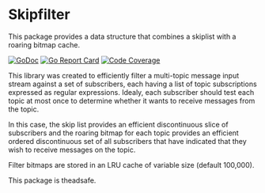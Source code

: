 # Skipfilter

This package provides a data structure that combines a skiplist with a roaring bitmap cache.

[![GoDoc](https://godoc.org/github.com/kevburnsjr/skipfilter?status.svg)](https://godoc.org/github.com/kevburnsjr/skipfilter)
[![Go Report Card](https://goreportcard.com/badge/github.com/kevburnsjr/skipfilter?1)](https://goreportcard.com/report/github.com/kevburnsjr/skipfilter)
[![Code Coverage](http://gocover.io/_badge/github.com/kevburnsjr/skipfilter?1)](http://gocover.io/github.com/kevburnsjr/skipfilter)

This library was created to efficiently filter a multi-topic message input stream against a set of subscribers,
each having a list of topic subscriptions expressed as regular expressions. Idealy, each subscriber should test
each topic at most once to determine whether it wants to receive messages from the topic.

In this case, the skip list provides an efficient discontinuous slice of subscribers and the roaring bitmap for each
topic provides an efficient ordered discontinuous set of all subscribers that have indicated that they wish to
receive messages on the topic.

Filter bitmaps are stored in an LRU cache of variable size (default 100,000).

This package is theadsafe.

